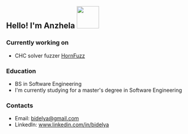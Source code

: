 <h2> Hello! I'm Anzhela <img src="https://media2.giphy.com/media/JmPabUqU22FAbQYkzN/giphy.gif?cid=ecf05e471mx31ytrxkqumi8sqh8pqfjb8yyua6ohzjtcerlx&rid=giphy.gif" width="60"> </h2>

### Currently working on
* CHC solver fuzzer [HornFuzz](https://github.com/AnzhelaSukhanova/HornFuzz)

### Education
* BS in Software Engineering
* I'm currently studying for a master's degree in Software Engineering

### Contacts
* Email: bidelya@gmail.com
* LinkedIn: www.linkedin.com/in/bidelya

<!--
**AnzhelaSukhanova/AnzhelaSukhanova** is a ✨ _special_ ✨ repository because its `README.md` (this file) appears on your GitHub profile.

Here are some ideas to get you started:

- 🔭 I’m currently working on ...
- 🌱 I’m currently learning ...
- 👯 I’m looking to collaborate on ...
- 🤔 I’m looking for help with ...
- 💬 Ask me about ...
- 📫 How to reach me: ...
- 😄 Pronouns: ...
- ⚡ Fun fact: ...
-->

